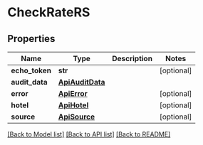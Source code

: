 # CheckRateRS

## Properties
Name | Type | Description | Notes
------------ | ------------- | ------------- | -------------
**echo_token** | **str** |  | [optional] 
**audit_data** | [**ApiAuditData**](ApiAuditData.md) |  | 
**error** | [**ApiError**](ApiError.md) |  | [optional] 
**hotel** | [**ApiHotel**](ApiHotel.md) |  | [optional] 
**source** | [**ApiSource**](ApiSource.md) |  | [optional] 

[[Back to Model list]](../README.md#documentation-for-models) [[Back to API list]](../README.md#documentation-for-api-endpoints) [[Back to README]](../README.md)


